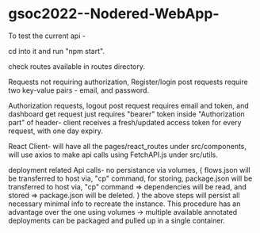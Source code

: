 # gsoc2022--Nodered-WebApp-
To test the current api - 

cd into it and run "npm start".

check routes available in routes directory.

Requests not requiring authorization,
Register/login post requests require two key-value pairs - email, and password.

Authorization requests,
logout post request requires email and token,
and dashboard get request just requires "bearer" token inside "Authorization part" of header- client receives a fresh/updated access token for every request, with one day expiry.

React Client-
will have all the pages/react_routes under src/components,
will  use axios to make api calls using FetchAPI.js under  src/utils.

deployment related Api calls- 
no persistance via volumes,
{
flows.json will be transferred to host via, "cp" command, for storing,
package.json will be transferred to host via, "cp" command => dependencies will be read, and stored => package.json will be deleted.
}
the above steps will persist all necessary minimal info to recreate the instance.
This procedure has an advantage over the one using volumes -> multiple available annotated deployments can be packaged and pulled up in a single container.
